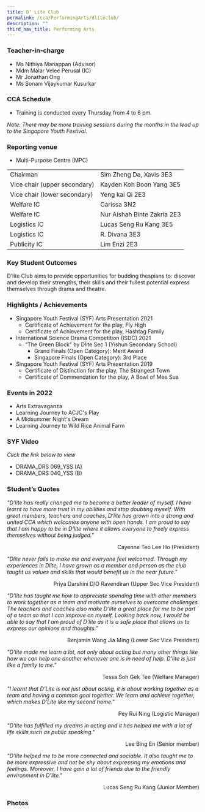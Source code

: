 ```yaml
---
title: D’ Lite Club
permalink: /cca/PerformingArts/dliteclub/
description: ""
third_nav_title: Performing Arts
---
```

### Teacher-in-charge
* Ms Nithiya Mariappan (Advisor)
* Mdm Malar Velee Perusal (IC)
* Mr Jonathan Ong
* Ms Sonam Vijaykumar Kusurkar

### CCA Schedule	
* Training is conducted every Thursday from 4 to 6 pm.

*Note: There may be more training sessions during the months in the lead up to the Singapore Youth Festival.*

### Reporting venue
* Multi-Purpose Centre (MPC)


|   |   |
| -------- | -------- |
| Chairman     | Sim Zheng Da, Xavis 3E3     |
| Vice chair (upper secondary)     | Kayden Koh Boon Yang 3E5     |
| Vice chair (lower secondary)     | Yeng kai Qi 2E3     |
| Welfare IC    | Carissa 3N2     |
| Welfare IC   | Nur Aishah Binte Zakria 2E3   |
| Logistics IC   | Lucas Seng Ru Kang 3E5   |
| Logistics IC   | 	R. Divana 3E3   |
| Publicity IC    | Lim Enzi 2E3   |


### Key Student Outcomes

D’lite Club aims to provide opportunities for budding thespians to:
discover and develop their strengths, their skills and their fullest potential
express themselves through drama and theatre.

### Highlights / Achievements

* Singapore Youth Festival (SYF) Arts Presentation 2021
	* Certificate of Achievement for the play, Fly High
	* Certificate of Achievement for the play, Hashtag Family
* International Science Drama Competition (ISDC) 2021
	* “The Green Block” by Dlite Sec 1 (Yishun Secondary School)
		* Grand Finals (Open Category): Merit Award
		* Singapore Finals (Open Category): 3rd Place
* Singapore Youth Festival (SYF) Arts Presentation 2019
	* Certificate of Distinction for the play, The Strangest Town
	* Certificate of Commendation for the play, A Bowl of Mee Sua

### Events in 2022

* Arts Extravaganza
* Learning Journey to ACJC's Play
* A Midsummer Night's Dream
* Learning Journey to Wild Rice Animal Farm


### SYF Video

*Click the link below to view*

* DRAMA_DRS 069_YSS (A)
* DRAMA_DRS 040_YSS (B)

### Student’s Quotes

*"D’lite has really changed me to become a better leader of myself. I have learnt to have more trust in my abilities and stop doubting myself. With great members, teachers and coaches, D’lite has grown into a strong and united CCA which welcomes anyone with open hands. I am proud to say that I am happy to be in D’lite where it allows everyone to freely express themselves without being judged."*

<div style= "text-align:right">Cayenne Teo Lee Ho (President)</div>

*"Dlite never fails to make me and everyone feel welcomed. Through my experiences in Dlite, I have grown as a member and person as the club taught us values and skills that would benefit us in the near future."*

<div style= "text-align:right">Priya Darshini D/O Ravendiran (Upper Sec Vice President)</div>

*"D’lite has taught me how to appreciate spending time with other members to work together as a team and motivate ourselves to overcome challenges. The teachers and coaches also make D’lite a great place for me to be part of a team so that I can improve on myself. Looking back now, I would be able to say that I am proud of D’lite as it is a safe place that allows us to express our opinions and thoughts."*

<div style= "text-align:right">Benjamin Wang Jia Ming (Lower Sec Vice President)</div>

*"D'lite made me learn a lot, not only about acting but many other things like how we can help one another whenever one is in need of help. D'lite is just like a family to me."*

<div style= "text-align:right">Tessa Soh Gek Tee (Welfare Manager)</div>

*"I learnt that D’Lite is not just about acting, it is about working together as a team and having a common goal together. We learn and achieve together, which makes D’Lite like my second home."*

<div style= "text-align:right">Pey Rui Ning (Logistic Manager)</div>

*"D'lite has fulfilled my dreams in acting and it has helped me with a lot of life skills such as public speaking."*

<div style= "text-align:right">Lee Bing En (Senior member)</div>

*"D’lite helped me to be more connected and sociable.  It also taught me to be more expressive and not be shy about expressing my emotions and feelings. Moreover, I have gain a lot of friends due to the friendly environment in D’lite."*

<div style= "text-align:right">Lucas Seng Ru Kang (Junior Member)</div>

### Photos


